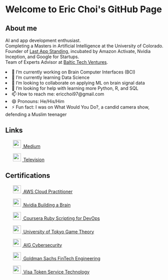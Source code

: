 <!DOCTYPE html>
<html>
<body>
  <h1>Welcome to Eric Choi's GitHub Page</h1>
  
  <h2>About me</h2>
  <p> AI and app development enthusiast.
  <br> Completing a Masters in Artificial Intelligence at the University of Colorado.
  <br> Founder of <a href="https://www.lastappstanding.com">Last App Standing</a>, incubated by Amazon Activate, Nvidia Inception, and Google for Startups.
  <br> Team of Experts Advisor at <a href="https://www.baltictechventures.com">Baltic Tech Ventures</a>. </p>
  
  <li> 🔭 I’m currently working on Brain Computer Interfaces (BCI)</li>
  <li> 🌱 I’m currently learning Data Science </li>
  <li> 👯 I’m looking to collaborate on applying ML on brain signal data </li>
  <li> 🤔 I’m looking for help with learning more Python, R, and SQL </li>
  <li> 📫 How to reach me: ericchoi97@gmail.com </li>
  <li> 😄 Pronouns: He/His/Him </li>
  <li> ⚡ Fun fact: I was on What Would You Do?, a candid camera show, defending a Muslim teenager </li>
  
  <h2>Links</h2>
  <ul>
    <p>  <img src="https://miro.medium.com/v2/resize:fit:1400/format:webp/1*psYl0y9DUzZWtHzFJLIvTw.png" width="25" height="25"/> <a href="https://medium.com/@ericchoi97"> &nbsp;Medium</a> </p>
    <p>  <img src="https://www.bishopmanogue.org/wp-content/uploads/2020/09/create-your-youtube-channel-art-and-logo.png" width="25" height="25"/> <a href="https://www.youtube.com/watch?v=6i_8ZWBE-5U&t=340s"> &nbsp;Television</a> </p>
    </ul>
  
  <h2>Certifications</h2>
  <ul>
        <p> <img src="https://media.licdn.com/dms/image/C560BAQER_QnUTXrPJw/company-logo_100_100/0/1670264050886?e=1681344000&v=beta&t=XlT5SLnB7GvKrx3ZdhYxsiGtPYjFTWy8ZXMospDPvVA" width="25" height="25"/> <a href="https://www.credly.com/badges/d535351e-914d-43de-987a-0fead11934bd/public_url"> &nbsp;AWS Cloud Practitioner</a> </p>
        <p> <img src="https://media.licdn.com/dms/image/C560BAQFDs6GbpvE3zA/company-logo_100_100/0/1561949205873?e=1681344000&v=beta&t=nNhvydMPJxLBMjT1n1Y7i1u3x2--wIwZSpfcoRftayc" width="25" height="25"/> <a href="https://courses.nvidia.com/courses/course-v1:DLI+T-FX-01+V1/"> &nbsp;Nvidia Building a Brain</a> </p>
        <p> <img src="https://media.licdn.com/dms/image/C560BAQG24u4DKpQ5dQ/company-logo_100_100/0/1519872880167?e=1681344000&v=beta&t=opZ0ai-X9u1EGESk4LPVh_vZrGIuRZRiSL6G0Vv9Rak" width="25" height="25"/> <a href="https://www.coursera.org/account/accomplishments/verify/GPU7PESPBF2D"> &nbsp;Coursera Ruby Scripting for DevOps</a> </p>
        <p> <img src="https://d3njjcbhbojbot.cloudfront.net/api/utilities/v1/imageproxy/http://coursera-university-assets.s3.amazonaws.com/ea/ab4480573711e79d53b720f11cb18f/UTlogo_square_bgtransparent.png?auto=format%2Ccompress&dpr=1&w=56px&h=56px&auto=format%2Ccompress&dpr=2&w=&h=" width="25" height="25"/> <a href="https://www.coursera.org/account/accomplishments/certificate/WUPQEY427D3P"> &nbsp;University of Tokyo Game Theory</a> </p>
            <p> <img src="https://graduateships.com/wp-content/uploads/2016/11/aig-logo.gif" width="25" height="25"/> <a href="https://forage-uploads-prod.s3.amazonaws.com/completion-certificates/aig/2ZFnEGEDKTQMtEv9C_AIG_9aYi24J9ENAoCCPoY_1670457540288_completion_certificate.pdf"> &nbsp;AIG Cybersecurity</a> </p>
            <p> <img src="https://design.gs.com/downloads/Goldman_Sachs_Blue_Box.png" width="25" height="25"/> <a href="https://forage-uploads-prod.s3.amazonaws.com/completion-certificates/Goldman%20Sachs/NPdeQ43o8P9HJmJzg_Goldman%20Sachs_9aYi24J9ENAoCCPoY_1670312737261_completion_certificate.pdf"> &nbsp;Goldman Sachs FinTech Engineering</a> </p>
            <p> <img src="https://spponeimages.azureedge.net/prod/2df62105-9e81-464c-a5ce-ab608de237d1Visa_Brandmark%20Thumb.png?v=0" width="25" height="25"/> <a href="https://forage-uploads-prod.s3.amazonaws.com/completion-certificates/visa/8ebZgyZyLA6h5gyqt_Visa_9aYi24J9ENAoCCPoY_1670390094861_completion_certificate.pdf"> &nbsp;Visa Token Service Technology</a> </p>
  </ul>
  
</body>

</html>
